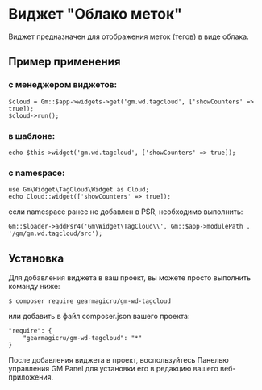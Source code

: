 # Виджет "Облако меток"

Виджет предназначен для отображения меток (тегов) в виде облака.

## Пример применения
### с менеджером виджетов:
```
$cloud = Gm::$app->widgets->get('gm.wd.tagcloud', ['showCounters' => true]);
$cloud->run();
```
### в шаблоне:
```
echo $this->widget('gm.wd.tagcloud', ['showCounters' => true]);
```
### с namespace:
```
use Gm\Widget\TagCloud\Widget as Cloud;
echo Cloud::widget(['showCounters' => true]);
```
если namespace ранее не добавлен в PSR, необходимо выполнить:
```
Gm::$loader->addPsr4('Gm\Widget\TagCloud\\', Gm::$app->modulePath . '/gm/gm.wd.tagcloud/src');
```

## Установка

Для добавления виджета в ваш проект, вы можете просто выполнить команду ниже:

```
$ composer require gearmagicru/gm-wd-tagcloud
```

или добавить в файл composer.json вашего проекта:
```
"require": {
    "gearmagicru/gm-wd-tagcloud": "*"
}
```

После добавления виджета в проект, воспользуйтесь Панелью управления GM Panel для установки его в редакцию вашего веб-приложения.
